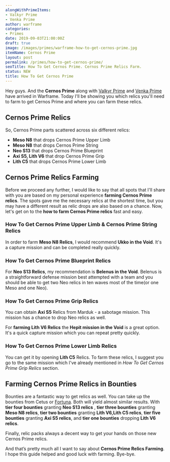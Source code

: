 ```yaml
---
alongWithPrimeItems:
- Valkyr Prime
- Venka Prime
author: warframe
categories:
- Primes
date: 2019-09-03T21:00:00Z
draft: true
image: /images/primes/warframe-how-to-get-cernos-prime.jpg
itemName: Cernos Prime
layout: post
permalink: /primes/how-to-get-cernos-prime/
seoTitle: How To Get Cernos Prime. Cernos Prime Relics Farm.
status: NEW
title: How To Get Cernos Prime
---
```

<p>Hey guys. And the <strong>Cernos Prime</strong> along with <a href="/primes/how-to-get-valkyr-prime/" title="How To Get Valkyr Prime">Valkyr Prime</a> and <a href="/primes/how-to-get-venka-prime/" title="How To Get Venka Prime">Venka Prime</a> have arrived in Warframe. Today I'll be showing you which relics you'll need to farm to get Cernos Prime and where you can farm these relics.</p><!--more--> <h2>Cernos Prime Relics</h2> <p>So, Cernos Prime parts scattered across six different relics:</p> <ul>  <li> <b>Meso N8</b> that drops Cernos Prime Upper Limb </li>  <li> <b>Meso N8</b> that drops Cernos Prime String </li>  <li> <b>Neo S13</b> that drops Cernos Prime Blueprint </li>  <li> <b>Axi S5, Lith V6</b> that drop Cernos Prime Grip </li>  <li> <b>Lith C5</b> that drops Cernos Prime Lower Limb </li>  </ul> <h2>Cernos Prime Relics Farming</h2> <p>Before we proceed any further, I would like to say that all spots that I'll share with you are based on my personal experience <strong>farming Cernos Prime relics</strong>. The spots gave me the necessary relics at the shortest time, but you may have a different result as relic drops are also based on a chance. Now, let's get on to the <strong>how to farm Cernos Prime relics</strong> fast and easy.</p>  <h3>How To Get Cernos Prime Upper Limb &amp; Cernos Prime String Relics</h3>     <p>In order to farm <b>Meso N8 Relics</b>, I would recommend <b>Ukko in the Void</b>. It's a capture mission and can be completed really quickly.</p>      <h3>How To Get Cernos Prime Blueprint Relics</h3>     <p>For <b>Neo S13 Relics</b>, my recommendation is <b>Belenus in the Void</b>. Belenus is a straightforward defense mission best attempted with a team and you should be able to get two Neo relics in ten waves most of the time(or one Meso and one Neo).</p>      <h3>How To Get Cernos Prime Grip Relics</h3>     <p>You can obtain <b>Axi S5</b> Relics from Marduk - a sabotage mission. This mission has a chance to drop Neo relics as well.</p>        <p>For <strong>farming Lith V6 Relics</strong> the <b>Hepit mission in the Void</b> is a great option. It's a quick capture mission which you can repeat pretty quickly.</p>      <h3>How To Get Cernos Prime Lower Limb Relics</h3>    <p>   You    can get it by opening <b>Lith C5</b> Relics. To farm these relics, I suggest you go to the same mission which I've already mentioned in <em>How To Get Cernos Prime Grip Relics</em> section.</p>     <h2>Farming Cernos Prime Relics in Bounties</h2> <p>Bounties are a fantastic way to get relics as well. You can take up the bounties from Cetus or <a href="/fortuna/" title="Warframe Fortuna">Fortuna</a>. Both will yield almost similar results.    With <b>tier four bounties</b> granting <b>Neo S13 relics</b> ,          <b>tier three bounties</b> granting <b>Meso N8 relics</b>,        <b>tier two bounties</b> granting <b>Lith V6,Lith C5 relics</b>,        <b>tier five bounties</b> granting <b>Axi S5 relics</b>,       and <b>tier one bounties</b> dropping <b>Lith V6 relics</b>.      <p>Finally, relic packs always a decent way to get your hands on those new Cernos Prime relics.</p> <p>And that’s pretty much all I want to say about <strong>Cernos Prime Relics Farming</strong>. I hope this guide helped and good luck with farming. Bye-bye.</p>